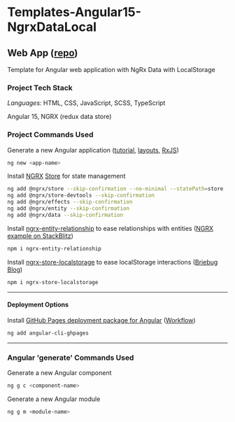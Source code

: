 # Templates-Angular15-NgrxDataLocal

## Web App ([repo](https://github.com/david-rachwalik/Templates-Angular15-NgrxDataLocal))

Template for Angular web application with NgRx Data with LocalStorage

### Project Tech Stack

_Languages:_ HTML, CSS, JavaScript, SCSS, TypeScript

Angular 15, NGRX (redux data store)

### Project Commands Used

Generate a new Angular application ([tutorial](https://angular.io/tutorial/toh-pt5), [layouts](https://indepth.dev/posts/1235/how-to-reuse-common-layouts-in-angular-using-router-2), [RxJS](https://www.learnrxjs.io))

```bash
ng new <app-name>
```

Install [NGRX](https://ngrx.io) [Store](https://ngrx.io/guide/store) for state management

```bash
ng add @ngrx/store --skip-confirmation --no-minimal --statePath=store
ng add @ngrx/store-devtools --skip-confirmation
ng add @ngrx/effects --skip-confirmation
ng add @ngrx/entity --skip-confirmation
ng add @ngrx/data --skip-confirmation
```

Install [ngrx-entity-relationship](https://www.npmjs.com/package/ngrx-entity-relationship) to ease relationships with entities ([NGRX example on StackBlitz](https://stackblitz.com/github/satanTime/ngrx-entity-relationship-angular?file=src/app/app.component.ts))

```bash
npm i ngrx-entity-relationship
```

Install [ngrx-store-localstorage](https://www.npmjs.com/package/ngrx-store-localstorage) to ease localStorage interactions ([Briebug Blog](https://blog.briebug.com/blog/how-to-add-ngrx-store-slices-into-localstorage))

```bash
npm i ngrx-store-localstorage
```

---

#### Deployment Options

Install [GitHub Pages deployment package for Angular](https://www.npmjs.com/package/angular-cli-ghpages) ([Workflow](https://www.atlassian.com/git/tutorials/comparing-workflows))

```bash
ng add angular-cli-ghpages
```

---

### Angular 'generate' Commands Used

Generate a new Angular component

```bash
ng g c <component-name>
```

Generate a new Angular module

```bash
ng g m <module-name>
```
